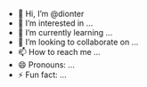 - 👋 Hi, I’m @dionter
- 👀 I’m interested in ...
- 🌱 I’m currently learning ...
- 💞️ I’m looking to collaborate on ...
- 📫 How to reach me ...
- 😄 Pronouns: ...
- ⚡ Fun fact: ...

<!---
dionter/dionter is a ✨ special ✨ repository because its `README.md` (this file) appears on your GitHub profile.
You can click the Preview link to take a look at your changes.
--->
